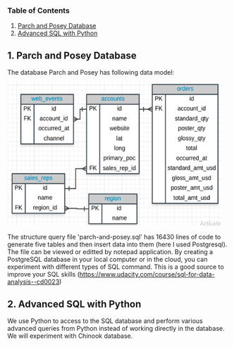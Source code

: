 ### Table of Contents
1. [Parch and Posey Database](#project)
2. [Advanced SQL with Python](#other)

## 1. Parch and Posey Database <a id = 'project'></a>
The database Parch and Posey has following data model:

![Datamodel](https://github.com/KEVIN-VN642/SQL-Structure-Query-Language/blob/main/Parch_and_Posey_Database/datamodel1.png)

The structure query file 'parch-and-posey.sql' has 16430 lines of code to generate five tables and then insert data into them (here I used Postgresql). The file can be viewed or editted by notepad application.
By creating a PostgreSQL database in your local computer or in the cloud, you can experiment with different types of SQL command. This is a good source to improve your SQL skills (https://www.udacity.com/course/sql-for-data-analysis--cd0023)

## 2. Advanced SQL with Python <a id = 'other'></a>
We use Python to access to the SQL database and perform various advanced queries from Python instead of working directly in the database. We will experiment with Chinook database.
